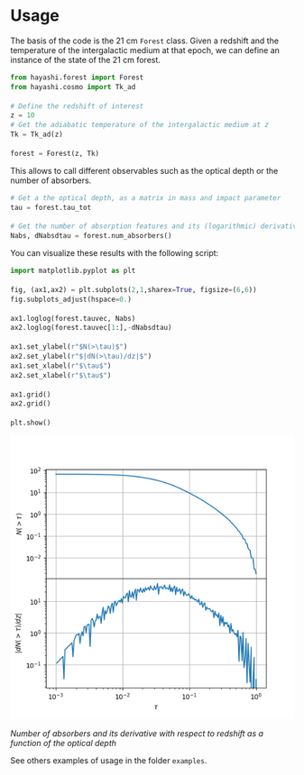 # Usage

The basis of the code is the 21 cm `Forest` class. Given a redshift and the temperature of the intergalactic medium at that epoch, we can define an instance of the state of the 21 cm forest.

```py
from hayashi.forest import Forest
from hayashi.cosmo import Tk_ad

# Define the redshift of interest
z = 10
# Get the adiabatic temperature of the intergalactic medium at z
Tk = Tk_ad(z)

forest = Forest(z, Tk)
```

This allows to call different observables such as the optical depth or the number of absorbers.

```py
# Get a the optical depth, as a matrix in mass and impact parameter
tau = forest.tau_tot

# Get the number of absorption features and its (logarithmic) derivative with respect to tau
Nabs, dNabsdtau = forest.num_absorbers()
```

You can visualize these results with the following script:

```python
import matplotlib.pyplot as plt

fig, (ax1,ax2) = plt.subplots(2,1,sharex=True, figsize=(6,6))
fig.subplots_adjust(hspace=0.)

ax1.loglog(forest.tauvec, Nabs)
ax2.loglog(forest.tauvec[1:],-dNabsdtau)

ax1.set_ylabel(r"$N(>\tau)$")
ax2.set_ylabel(r"$|dN(>\tau)/dz|$")
ax1.set_xlabel(r"$\tau$")
ax2.set_xlabel(r"$\tau$")

ax1.grid()
ax2.grid()

plt.show()
```

![Number of absorbers and its derivative with respect to redshift as a function of the optical depth](img/absorbers.png "Number of absorbers and its derivative with respect to redshift as a function of the optical depth")

*Number of absorbers and its derivative with respect to redshift as a function of the optical depth*

See others examples of usage in the folder `examples`.
